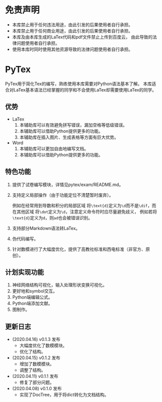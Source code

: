 # 免责声明
- 本库禁止用于任何违法用途，由此引发的后果使用者自行承担。
- 本库禁止用于任何商业用途，由此引发的后果使用者自行承担。
- 本库及由本库生成的LaTex代码和pdf文件禁止上传到百度云，
由此导致的法律问题使用者自行承担。
- 使用本库时同时使用其他资源导致的法律问题使用者自行承担。

# PyTex
PyTex用于简化Tex的编写，熟练使用本库需要对Python语法基本了解。
本库适合对LaTex基本语法已经掌握的同学和不会使用LaTex却需要使用LaTex的同学。

## 优势
- LaTex
    1. 本辅助库可以有效避免拼写错误，漏加空格等低级错误。
    2. 本辅助库可以借助Python提供更多的功能。
    3. 本辅助库在插入图片、生成表格等方面有巨大优势。
- Word
    1. 本辅助库可以更加自由地编写文档。
    2. 本辅助库可以借助Python提供更多的功能。

## 特色功能
1. 提供了试卷编写模块，详情见pytex/exam/README.md。<br/>
2. 支持定义局部操作（由于功能定位不清楚暂时废弃）。

    例如在经常用到导数和积分的局部区域
    将`\text{d}`定义为`\d`而不是`\dif`，而在其他区域
    将`\dot`定义为`\d`，注意定义命令符时应尽量避免歧义，
    例如若将`\text{d}`定义为`d`，则`ad`也会被错误识别。
3. 支持部分Markdown语法转LaTex。
4. 伪代码编写。
5. 针对数模进行了大幅度优化，提供了高教社标准和西电标准（非官方、原创）。

## 计划实现功能
1. 神经网络结构可视化，输入处理形状变换可视化。
2. 更好地和symbol交互。
3. Python端编辑公式。
3. Python端添加文献。
4. 图制作。

## 更新日志
- (2020.04.16) v0.1.3 发布
    - 大幅度优化了数模模块。
    - 优化了结构。
- (2020.04.15) v0.1.2 发布
    - 增加了数模模块。
    - 调整了结构。
- (2020.04.11) v0.1.1 发布
    - 修复了部分问题。
- (2020.04.08) v0.1.0 发布
    - 实现了DocTree，用于将dict转化为文档结构。
        
